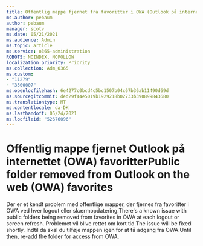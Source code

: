 ```yaml
---
title: Offentlig mappe fjernet fra favoritter i OWA (Outlook på internettet)
ms.author: pebaum
author: pebaum
manager: scotv
ms.date: 05/21/2021
ms.audience: Admin
ms.topic: article
ms.service: o365-administration
ROBOTS: NOINDEX, NOFOLLOW
localization_priority: Priority
ms.collection: Adm_O365
ms.custom:
- "11279"
- "3500007"
ms.openlocfilehash: 6e4277c0bcd4c5bc1507b04c67b36ab11490d69d
ms.sourcegitcommit: ded29f44e5019b1929218b02733b390899843680
ms.translationtype: MT
ms.contentlocale: da-DK
ms.lasthandoff: 05/24/2021
ms.locfileid: "52676096"
---
```

# <a name="public-folder-removed-from-outlook-on-the-web-owa-favorites"></a><span data-ttu-id="b5d0e-102">Offentlig mappe fjernet Outlook på internettet (OWA) favoritter</span><span class="sxs-lookup"><span data-stu-id="b5d0e-102">Public folder removed from Outlook on the web (OWA) favorites</span></span>

<span data-ttu-id="b5d0e-103">Der er et kendt problem med offentlige mapper, der fjernes fra favoritter i OWA ved hver logout eller skærmopdatering.</span><span class="sxs-lookup"><span data-stu-id="b5d0e-103">There's a known issue with public folders being removed from favorites in OWA at each logout or screen refresh.</span></span> <span data-ttu-id="b5d0e-104">Problemet vil blive rettet om kort tid.</span><span class="sxs-lookup"><span data-stu-id="b5d0e-104">The issue will be fixed shortly.</span></span> <span data-ttu-id="b5d0e-105">Indtil da skal du tilføje mappen igen for at få adgang fra OWA.</span><span class="sxs-lookup"><span data-stu-id="b5d0e-105">Until then, re-add the folder for access from OWA.</span></span>